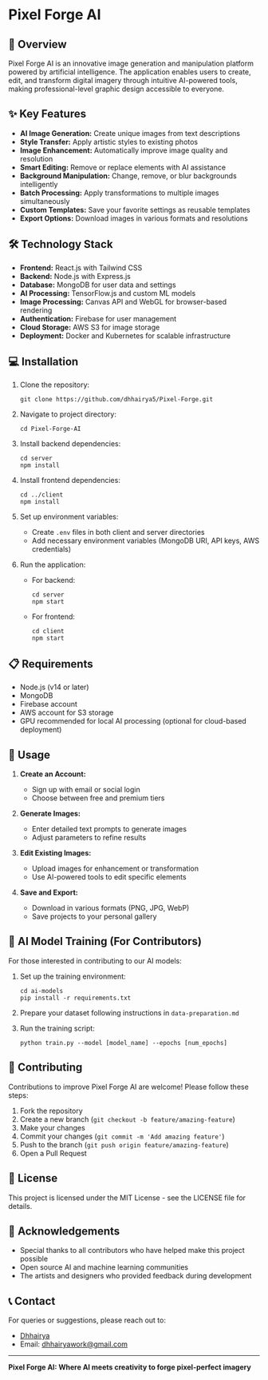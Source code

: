 # Pixel Forge AI

<!-- Add your project logo here -->
<!-- ![Pixel Forge AI Logo](path/to/your/logo.png) -->

## 🎨 Overview

Pixel Forge AI is an innovative image generation and manipulation platform powered by artificial intelligence. The application enables users to create, edit, and transform digital imagery through intuitive AI-powered tools, making professional-level graphic design accessible to everyone.

## ✨ Key Features

- **AI Image Generation:** Create unique images from text descriptions
- **Style Transfer:** Apply artistic styles to existing photos
- **Image Enhancement:** Automatically improve image quality and resolution
- **Smart Editing:** Remove or replace elements with AI assistance
- **Background Manipulation:** Change, remove, or blur backgrounds intelligently
- **Batch Processing:** Apply transformations to multiple images simultaneously
- **Custom Templates:** Save your favorite settings as reusable templates
- **Export Options:** Download images in various formats and resolutions

## 🛠️ Technology Stack

- **Frontend:** React.js with Tailwind CSS
- **Backend:** Node.js with Express.js
- **Database:** MongoDB for user data and settings
- **AI Processing:** TensorFlow.js and custom ML models
- **Image Processing:** Canvas API and WebGL for browser-based rendering
- **Authentication:** Firebase for user management
- **Cloud Storage:** AWS S3 for image storage
- **Deployment:** Docker and Kubernetes for scalable infrastructure

## 💻 Installation

1. Clone the repository:
   ```
   git clone https://github.com/dhhairya5/Pixel-Forge.git
   ```

2. Navigate to project directory:
   ```
   cd Pixel-Forge-AI
   ```

3. Install backend dependencies:
   ```
   cd server
   npm install
   ```

4. Install frontend dependencies:
   ```
   cd ../client
   npm install
   ```

5. Set up environment variables:
   - Create `.env` files in both client and server directories
   - Add necessary environment variables (MongoDB URI, API keys, AWS credentials)

6. Run the application:
   - For backend:
     ```
     cd server
     npm start
     ```
   - For frontend:
     ```
     cd client
     npm start
     ```

## 📋 Requirements

- Node.js (v14 or later)
- MongoDB
- Firebase account
- AWS account for S3 storage
- GPU recommended for local AI processing (optional for cloud-based deployment)

## 🔄 Usage

1. **Create an Account:**
   - Sign up with email or social login
   - Choose between free and premium tiers

2. **Generate Images:**
   - Enter detailed text prompts to generate images
   - Adjust parameters to refine results

3. **Edit Existing Images:**
   - Upload images for enhancement or transformation
   - Use AI-powered tools to edit specific elements

4. **Save and Export:**
   - Download in various formats (PNG, JPG, WebP)
   - Save projects to your personal gallery

## 🧠 AI Model Training (For Contributors)

For those interested in contributing to our AI models:

1. Set up the training environment:
   ```
   cd ai-models
   pip install -r requirements.txt
   ```

2. Prepare your dataset following instructions in `data-preparation.md`

3. Run the training script:
   ```
   python train.py --model [model_name] --epochs [num_epochs]
   ```

## 👥 Contributing

Contributions to improve Pixel Forge AI are welcome! Please follow these steps:

1. Fork the repository
2. Create a new branch (`git checkout -b feature/amazing-feature`)
3. Make your changes
4. Commit your changes (`git commit -m 'Add amazing feature'`)
5. Push to the branch (`git push origin feature/amazing-feature`)
6. Open a Pull Request

## 📄 License

This project is licensed under the MIT License - see the LICENSE file for details.

## 🙏 Acknowledgements

- Special thanks to all contributors who have helped make this project possible
- Open source AI and machine learning communities
- The artists and designers who provided feedback during development

## 📞 Contact

For queries or suggestions, please reach out to:
- [Dhhairya](https://github.com/dhhairya5)
- Email: dhhairyawork@gmail.com

---

**Pixel Forge AI: Where AI meets creativity to forge pixel-perfect imagery**
